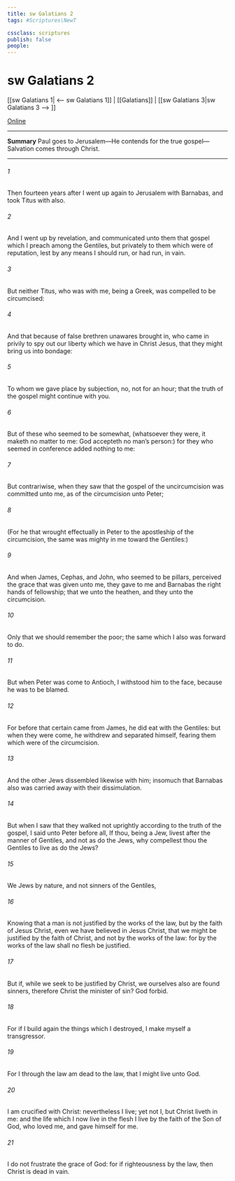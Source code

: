 ```yaml
---
title: sw Galatians 2
tags: #Scriptures\NewT

cssclass: scriptures
publish: false
people:
---
```


# sw Galatians 2
[[sw Galatians 1| <-- sw Galatians 1]] | [[Galatians]] | [[sw Galatians 3|sw Galatians 3 --> ]]

[Online](https://churchofjesuschrist.org/study/scriptures/nt/gal/2?lang=eng)

---
__Summary__
Paul goes to Jerusalem—He contends for the true gospel—Salvation comes through Christ.

---
###### 1 
Then fourteen years after I went up again to Jerusalem with Barnabas, and took Titus with  also.

###### 2 
And I went up by revelation, and communicated unto them that gospel which I preach among the Gentiles, but privately to them which were of reputation, lest by any means I should run, or had run, in vain.

###### 3 
But neither Titus, who was with me, being a Greek, was compelled to be circumcised:

###### 4 
And that because of false brethren unawares brought in, who came in privily to spy out our liberty which we have in Christ Jesus, that they might bring us into bondage:

###### 5 
To whom we gave place by subjection, no, not for an hour; that the truth of the gospel might continue with you.

###### 6 
But of these who seemed to be somewhat, (whatsoever they were, it maketh no matter to me: God accepteth no man’s person:) for they who seemed  in conference added nothing to me:

###### 7 
But contrariwise, when they saw that the gospel of the uncircumcision was committed unto me, as  of the circumcision  unto Peter;

###### 8 
(For he that wrought effectually in Peter to the apostleship of the circumcision, the same was mighty in me toward the Gentiles:)

###### 9 
And when James, Cephas, and John, who seemed to be pillars, perceived the grace that was given unto me, they gave to me and Barnabas the right hands of fellowship; that we  unto the heathen, and they unto the circumcision.

###### 10 
Only  that we should remember the poor; the same which I also was forward to do.

###### 11 
But when Peter was come to Antioch, I withstood him to the face, because he was to be blamed.

###### 12 
For before that certain came from James, he did eat with the Gentiles: but when they were come, he withdrew and separated himself, fearing them which were of the circumcision.

###### 13 
And the other Jews dissembled likewise with him; insomuch that Barnabas also was carried away with their dissimulation.

###### 14 
But when I saw that they walked not uprightly according to the truth of the gospel, I said unto Peter before  all, If thou, being a Jew, livest after the manner of Gentiles, and not as do the Jews, why compellest thou the Gentiles to live as do the Jews?

###### 15 
We  Jews by nature, and not sinners of the Gentiles,

###### 16 
Knowing that a man is not justified by the works of the law, but by the faith of Jesus Christ, even we have believed in Jesus Christ, that we might be justified by the faith of Christ, and not by the works of the law: for by the works of the law shall no flesh be justified.

###### 17 
But if, while we seek to be justified by Christ, we ourselves also are found sinners,  therefore Christ the minister of sin? God forbid.

###### 18 
For if I build again the things which I destroyed, I make myself a transgressor.

###### 19 
For I through the law am dead to the law, that I might live unto God.

###### 20 
I am crucified with Christ: nevertheless I live; yet not I, but Christ liveth in me: and the life which I now live in the flesh I live by the faith of the Son of God, who loved me, and gave himself for me.

###### 21 
I do not frustrate the grace of God: for if righteousness  by the law, then Christ is dead in vain.

